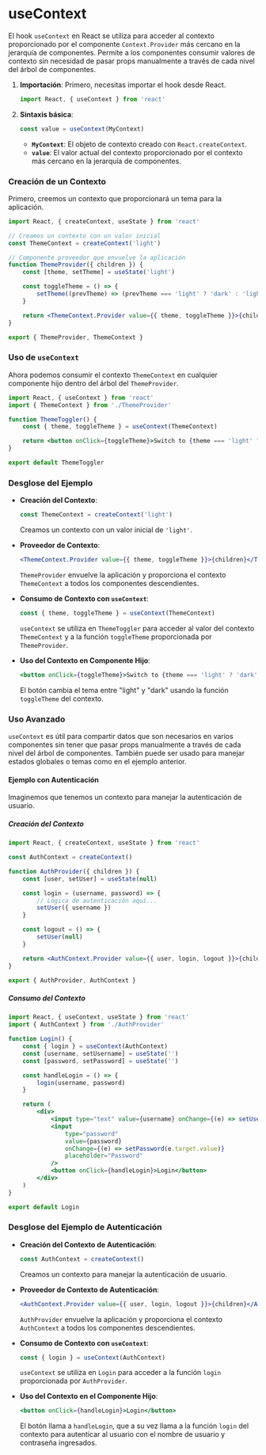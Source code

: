 # useContext

El hook `useContext` en React se utiliza para acceder al contexto proporcionado por el componente `Context.Provider` más cercano en la jerarquía de componentes. Permite a los componentes consumir valores de contexto sin necesidad de pasar props manualmente a través de cada nivel del árbol de componentes.

1. **Importación**: Primero, necesitas importar el hook desde React.

    ```jsx
    import React, { useContext } from 'react'
    ```

2. **Sintaxis básica**:
    ```jsx
    const value = useContext(MyContext)
    ```
    - **`MyContext`**: El objeto de contexto creado con `React.createContext`.
    - **`value`**: El valor actual del contexto proporcionado por el contexto más cercano en la jerarquía de componentes.

### Creación de un Contexto

Primero, creemos un contexto que proporcionará un tema para la aplicación.

```jsx
import React, { createContext, useState } from 'react'

// Creamos un contexto con un valor inicial
const ThemeContext = createContext('light')

// Componente proveedor que envuelve la aplicación
function ThemeProvider({ children }) {
    const [theme, setTheme] = useState('light')

    const toggleTheme = () => {
        setTheme((prevTheme) => (prevTheme === 'light' ? 'dark' : 'light'))
    }

    return <ThemeContext.Provider value={{ theme, toggleTheme }}>{children}</ThemeContext.Provider>
}

export { ThemeProvider, ThemeContext }
```

### Uso de `useContext`

Ahora podemos consumir el contexto `ThemeContext` en cualquier componente hijo dentro del árbol del `ThemeProvider`.

```jsx
import React, { useContext } from 'react'
import { ThemeContext } from './ThemeProvider'

function ThemeToggler() {
    const { theme, toggleTheme } = useContext(ThemeContext)

    return <button onClick={toggleTheme}>Switch to {theme === 'light' ? 'dark' : 'light'} mode</button>
}

export default ThemeToggler
```

### Desglose del Ejemplo

-   **Creación del Contexto**:

    ```jsx
    const ThemeContext = createContext('light')
    ```

    Creamos un contexto con un valor inicial de `'light'`.

-   **Proveedor de Contexto**:

    ```jsx
    <ThemeContext.Provider value={{ theme, toggleTheme }}>{children}</ThemeContext.Provider>
    ```

    `ThemeProvider` envuelve la aplicación y proporciona el contexto `ThemeContext` a todos los componentes descendientes.

-   **Consumo de Contexto con `useContext`**:

    ```jsx
    const { theme, toggleTheme } = useContext(ThemeContext)
    ```

    `useContext` se utiliza en `ThemeToggler` para acceder al valor del contexto `ThemeContext` y a la función `toggleTheme` proporcionada por `ThemeProvider`.

-   **Uso del Contexto en Componente Hijo**:
    ```jsx
    <button onClick={toggleTheme}>Switch to {theme === 'light' ? 'dark' : 'light'} mode</button>
    ```
    El botón cambia el tema entre "light" y "dark" usando la función `toggleTheme` del contexto.

### Uso Avanzado

`useContext` es útil para compartir datos que son necesarios en varios componentes sin tener que pasar props manualmente a través de cada nivel del árbol de componentes. También puede ser usado para manejar estados globales o temas como en el ejemplo anterior.

#### Ejemplo con Autenticación

Imaginemos que tenemos un contexto para manejar la autenticación de usuario.

##### Creación del Contexto

```jsx
import React, { createContext, useState } from 'react'

const AuthContext = createContext()

function AuthProvider({ children }) {
    const [user, setUser] = useState(null)

    const login = (username, password) => {
        // Lógica de autenticación aquí...
        setUser({ username })
    }

    const logout = () => {
        setUser(null)
    }

    return <AuthContext.Provider value={{ user, login, logout }}>{children}</AuthContext.Provider>
}

export { AuthProvider, AuthContext }
```

##### Consumo del Contexto

```jsx
import React, { useContext, useState } from 'react'
import { AuthContext } from './AuthProvider'

function Login() {
    const { login } = useContext(AuthContext)
    const [username, setUsername] = useState('')
    const [password, setPassword] = useState('')

    const handleLogin = () => {
        login(username, password)
    }

    return (
        <div>
            <input type="text" value={username} onChange={(e) => setUsername(e.target.value)} placeholder="Username" />
            <input
                type="password"
                value={password}
                onChange={(e) => setPassword(e.target.value)}
                placeholder="Password"
            />
            <button onClick={handleLogin}>Login</button>
        </div>
    )
}

export default Login
```

### Desglose del Ejemplo de Autenticación

-   **Creación del Contexto de Autenticación**:

    ```jsx
    const AuthContext = createContext()
    ```

    Creamos un contexto para manejar la autenticación de usuario.

-   **Proveedor de Contexto de Autenticación**:

    ```jsx
    <AuthContext.Provider value={{ user, login, logout }}>{children}</AuthContext.Provider>
    ```

    `AuthProvider` envuelve la aplicación y proporciona el contexto `AuthContext` a todos los componentes descendientes.

-   **Consumo de Contexto con `useContext`**:

    ```jsx
    const { login } = useContext(AuthContext)
    ```

    `useContext` se utiliza en `Login` para acceder a la función `login` proporcionada por `AuthProvider`.

-   **Uso del Contexto en el Componente Hijo**:
    ```jsx
    <button onClick={handleLogin}>Login</button>
    ```
    El botón llama a `handleLogin`, que a su vez llama a la función `login` del contexto para autenticar al usuario con el nombre de usuario y contraseña ingresados.
